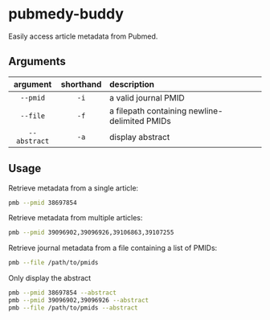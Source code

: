 # pubmedy-buddy

Easily access article metadata from Pubmed.

## Arguments

|argument|shorthand|description|
|:------:|:-------:|:----------|
|`--pmid`|`-i`|a valid journal PMID|
|`--file`|`-f`|a filepath containing newline-delimited PMIDs|
|`--abstract`|`-a`|display abstract|

## Usage

Retrieve metadata from a single article:
```bash
pmb --pmid 38697854
```

Retrieve metadata from multiple articles:
```bash
pmb --pmid 39096902,39096926,39106863,39107255
```

Retrieve journal metadata from a file containing a list of PMIDs:
```bash
pmb --file /path/to/pmids
```

Only display the abstract

```bash
pmb --pmid 38697854 --abstract
pmb --pmid 39096902,39096926 --abstract
pmb --file /path/to/pmids --abstract
```
